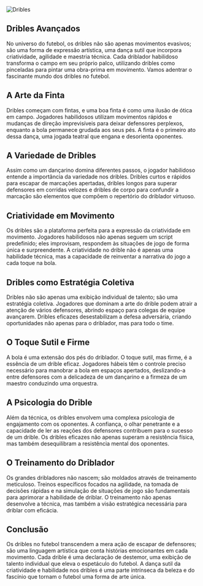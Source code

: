 ![Dribles](https://images.futebolinterior.com.br/2021/04/0002050278761_img.jpg)

## Dribles Avançados
No universo do futebol, os dribles não são apenas movimentos evasivos; são uma forma de expressão artística, uma dança sutil que incorpora criatividade, agilidade e maestria técnica. Cada driblador habilidoso transforma o campo em seu próprio palco, utilizando dribles como pinceladas para pintar uma obra-prima em movimento. Vamos adentrar o fascinante mundo dos dribles no futebol.
## A Arte da Finta
Dribles começam com fintas, e uma boa finta é como uma ilusão de ótica em campo. Jogadores habilidosos utilizam movimentos rápidos e mudanças de direção imprevisíveis para deixar defensores perplexos, enquanto a bola permanece grudada aos seus pés. A finta é o primeiro ato dessa dança, uma jogada teatral que engana e desorienta oponentes.
## A Variedade de Dribles
Assim como um dançarino domina diferentes passos, o jogador habilidoso entende a importância da variedade nos dribles. Dribles curtos e rápidos para escapar de marcações apertadas, dribles longos para superar defensores em corridas velozes e dribles de corpo para confundir a marcação são elementos que compõem o repertório do driblador virtuoso.
## Criatividade em Movimento
Os dribles são a plataforma perfeita para a expressão da criatividade em movimento. Jogadores habilidosos não apenas seguem um script predefinido; eles improvisam, respondem às situações de jogo de forma única e surpreendente. A criatividade no drible não é apenas uma habilidade técnica, mas a capacidade de reinventar a narrativa do jogo a cada toque na bola.
## Dribles como Estratégia Coletiva
Dribles não são apenas uma exibição individual de talento; são uma estratégia coletiva. Jogadores que dominam a arte do drible podem atrair a atenção de vários defensores, abrindo espaço para colegas de equipe avançarem. Dribles eficazes desestabilizam a defesa adversária, criando oportunidades não apenas para o driblador, mas para todo o time.
## O Toque Sutil e Firme
A bola é uma extensão dos pés do driblador. O toque sutil, mas firme, é a essência de um drible eficaz. Jogadores hábeis têm o controle preciso necessário para manobrar a bola em espaços apertados, deslizando-a entre defensores com a delicadeza de um dançarino e a firmeza de um maestro conduzindo uma orquestra.
## A Psicologia do Drible
Além da técnica, os dribles envolvem uma complexa psicologia de engajamento com os oponentes. A confiança, o olhar penetrante e a capacidade de ler as reações dos defensores contribuem para o sucesso de um drible. Os dribles eficazes não apenas superam a resistência física, mas também desequilibram a resistência mental dos oponentes.
## O Treinamento do Driblador
Os grandes dribladores não nascem; são moldados através de treinamento meticuloso. Treinos específicos focados na agilidade, na tomada de decisões rápidas e na simulação de situações de jogo são fundamentais para aprimorar a habilidade de driblar. O treinamento não apenas desenvolve a técnica, mas também a visão estratégica necessária para driblar com eficácia.
## Conclusão
Os dribles no futebol transcendem a mera ação de escapar de defensores; são uma linguagem artística que conta histórias emocionantes em cada movimento. Cada drible é uma declaração de destemor, uma exibição de talento individual que eleva o espetáculo do futebol. A dança sutil da criatividade e habilidade nos dribles é uma parte intrínseca da beleza e do fascínio que tornam o futebol uma forma de arte única.